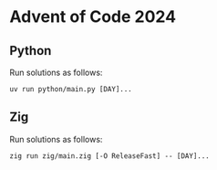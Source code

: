 # Advent of Code 2024

## Python

Run solutions as follows:

```
uv run python/main.py [DAY]...
```

## Zig

Run solutions as follows:

```
zig run zig/main.zig [-O ReleaseFast] -- [DAY]...
```
